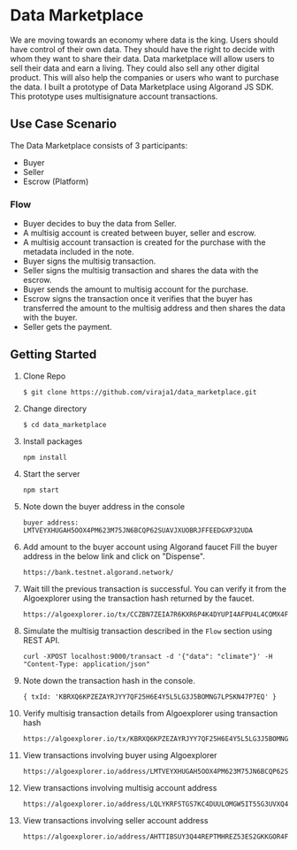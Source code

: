 # Data Marketplace 

We are moving towards an economy where data is the king. Users should have control of their own data. They should have the right to decide with whom they want to share their data. Data marketplace will allow users to sell their data and earn a living. They could also sell any other digital product. This will also help the companies or users who want to purchase the data. I built a prototype of Data Marketplace using Algorand JS SDK. This prototype uses multisignature account transactions.


## Use Case Scenario
The Data Marketplace consists of 3 participants:

* Buyer
* Seller
* Escrow (Platform)

### Flow
* Buyer decides to buy the data from Seller.
* A multisig account is created between buyer, seller and escrow.
* A multisig account transaction is created for the purchase with the metadata included in the note.
* Buyer signs the multisig transaction.
* Seller signs the multisig transaction and shares the data with the escrow.
* Buyer sends the amount to multisig account for the purchase.
* Escrow signs the transaction once it verifies that the buyer has transferred the amount to the multisig address and then shares the data with the buyer.
* Seller gets the payment.

## Getting Started

1. Clone Repo

    ```
    $ git clone https://github.com/viraja1/data_marketplace.git
    ```

2. Change directory

    ```
    $ cd data_marketplace
    ```

3. Install packages

    ```
    npm install
    ```

4. Start the server

    ```
    npm start
    ```
    
5. Note down the buyer address in the console

    ```
    buyer address: LMTVEYXHUGAH5OOX4PM623M75JN6BCQP62SUAVJXUOBRJFFEEDGXP32UDA
    ```
    
6. Add amount to the buyer account using Algorand faucet
    Fill the buyer address in the below link and click on "Dispense".
    ```
    https://bank.testnet.algorand.network/
    ```

7.  Wait till the previous transaction is successful. You can verify it from the Algoexplorer using the transaction hash returned by the faucet.  
    ```
    https://algoexplorer.io/tx/CCZBN7ZEIA7R6KXR6P4K4DYUPI4AFPU4L4COMX4F5RZRDPVBWUZA
    ```
    
8. Simulate the multisig transaction described in the `Flow` section using REST API.

    ```
    curl -XPOST localhost:9000/transact -d '{"data": "climate"}' -H "Content-Type: application/json"
    ```
    
9. Note down the transaction hash in the console.
    ```
    { txId: 'KBRXQ6KPZEZAYRJYY7QF25H6E4Y5L5LG3J5BOMNG7LPSKN47P7EQ' }
    ```
   
10. Verify multisig transaction details from Algoexplorer using transaction hash
    ```
    https://algoexplorer.io/tx/KBRXQ6KPZEZAYRJYY7QF25H6E4Y5L5LG3J5BOMNG7LPSKN47P7EQ
    ```

11. View transactions involving buyer using Algoexplorer
    ```
    https://algoexplorer.io/address/LMTVEYXHUGAH5OOX4PM623M75JN6BCQP62SUAVJXUOBRJFFEEDGXP32UDA
    ```
    
12. View transactions involving multisig account address
    ```
    https://algoexplorer.io/address/LQLYKRFSTGS7KC4DUULOMGW5IT55G3UVXQ4MGQ4ONO6YXKNWCWNMZ43SXE
    ```
     
13. View transactions involving seller account address
    ```
    https://algoexplorer.io/address/AHTTIBSUY3Q44REPTMHREZ53ES2GKKGOR4F4YKXCYOH3DHYJR34WSL2SMY
    ```